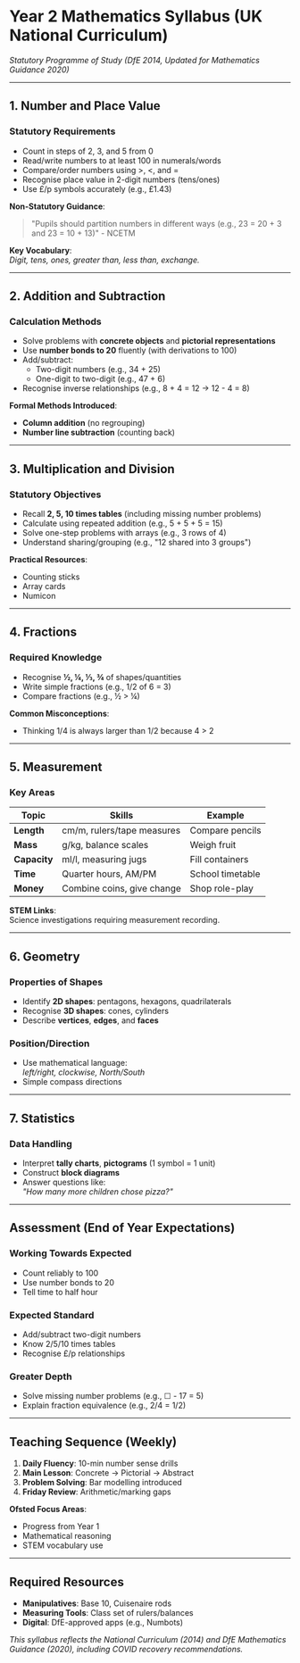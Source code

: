 # Year 2 Mathematics Syllabus (UK National Curriculum)
*Statutory Programme of Study (DfE 2014, Updated for Mathematics Guidance 2020)*

---

## 1. Number and Place Value
### Statutory Requirements
- Count in steps of 2, 3, and 5 from 0
- Read/write numbers to at least 100 in numerals/words
- Compare/order numbers using >, <, and = 
- Recognise place value in 2-digit numbers (tens/ones)
- Use £/p symbols accurately (e.g., £1.43)

**Non-Statutory Guidance**:
> "Pupils should partition numbers in different ways (e.g., 23 = 20 + 3 and 23 = 10 + 13)" - NCETM

**Key Vocabulary**:  
*Digit, tens, ones, greater than, less than, exchange.*

---

## 2. Addition and Subtraction
### Calculation Methods
- Solve problems with **concrete objects** and **pictorial representations**
- Use **number bonds to 20** fluently (with derivations to 100)
- Add/subtract:  
  - Two-digit numbers (e.g., 34 + 25)  
  - One-digit to two-digit (e.g., 47 + 6)  
- Recognise inverse relationships (e.g., 8 + 4 = 12 → 12 - 4 = 8)

**Formal Methods Introduced**:
- **Column addition** (no regrouping)
- **Number line subtraction** (counting back)

---

## 3. Multiplication and Division
### Statutory Objectives
- Recall **2, 5, 10 times tables** (including missing number problems)
- Calculate using repeated addition (e.g., 5 + 5 + 5 = 15)
- Solve one-step problems with arrays (e.g., 3 rows of 4)
- Understand sharing/grouping (e.g., "12 shared into 3 groups")

**Practical Resources**:
- Counting sticks
- Array cards
- Numicon

---

## 4. Fractions
### Required Knowledge
- Recognise **½, ¼, ⅓, ¾** of shapes/quantities
- Write simple fractions (e.g., 1/2 of 6 = 3)
- Compare fractions (e.g., ½ > ¼)

**Common Misconceptions**:
- Thinking 1/4 is always larger than 1/2 because 4 > 2

---

## 5. Measurement
### Key Areas
| Topic | Skills | Example |
|-------|--------|---------|
| **Length** | cm/m, rulers/tape measures | Compare pencils |
| **Mass** | g/kg, balance scales | Weigh fruit |
| **Capacity** | ml/l, measuring jugs | Fill containers |
| **Time** | Quarter hours, AM/PM | School timetable |
| **Money** | Combine coins, give change | Shop role-play |

**STEM Links**:  
Science investigations requiring measurement recording.

---

## 6. Geometry
### Properties of Shapes
- Identify **2D shapes**: pentagons, hexagons, quadrilaterals
- Recognise **3D shapes**: cones, cylinders
- Describe **vertices**, **edges**, and **faces**

### Position/Direction
- Use mathematical language:  
  *left/right, clockwise, North/South*
- Simple compass directions

---

## 7. Statistics
### Data Handling
- Interpret **tally charts**, **pictograms** (1 symbol = 1 unit)
- Construct **block diagrams**
- Answer questions like:  
  *"How many more children chose pizza?"*

---

## Assessment (End of Year Expectations)
### Working Towards Expected
- Count reliably to 100
- Use number bonds to 20
- Tell time to half hour

### Expected Standard
- Add/subtract two-digit numbers
- Know 2/5/10 times tables
- Recognise £/p relationships

### Greater Depth
- Solve missing number problems (e.g.,  ☐ - 17 = 5)
- Explain fraction equivalence (e.g., 2/4 = 1/2)

---

## Teaching Sequence (Weekly)
1. **Daily Fluency**: 10-min number sense drills
2. **Main Lesson**: Concrete → Pictorial → Abstract
3. **Problem Solving**: Bar modelling introduced
4. **Friday Review**: Arithmetic/marking gaps

**Ofsted Focus Areas**:  
- Progress from Year 1  
- Mathematical reasoning  
- STEM vocabulary use  

---

## Required Resources
- **Manipulatives**: Base 10, Cuisenaire rods
- **Measuring Tools**: Class set of rulers/balances
- **Digital**: DfE-approved apps (e.g., Numbots)

*This syllabus reflects the National Curriculum (2014) and DfE Mathematics Guidance (2020), including COVID recovery recommendations.*